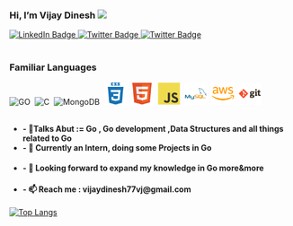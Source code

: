   <h3> Hi, I’m Vijay Dinesh  <img src="https://media.giphy.com/media/du3J3cXyzhj75IOgvA/giphy.gif" width="30"/> </h3> 
    <div id="badges"> 
        <a href="https://www.linkedin.com/in/logintovj/">
          <img src="https://img.shields.io/badge/LinkedIn-blue?style=for-the-badge&logo=linkedin&logoColor=white" alt="LinkedIn Badge"/>
  </a>
        <a href="https://www.instagram.com/vj_vi.jay_/">
          <img src="https://img.shields.io/badge/Instagram-E4405F?style=for-the-badge&logo=instagram&logoColor=white" alt="Twitter Badge"/>
  </a> 
        <a href="https://twitter.com/vjvijay77">
          <img src="https://img.shields.io/badge/Twitter-blue?style=for-the-badge&logo=twitter&logoColor=white" alt="Twitter Badge"/>
  </a> 
      </div><br>
        <h3> Familiar Languages </h3>
      <div>
        <img src="https://seekicon.com/free-icon-download/golang_1.svg"  title="CSS3" alt="GO" width="40" height="40"/>&nbsp;
        <img src="https://img.icons8.com/color/480/c-programming.png"  title="CSS3" alt="C" width="40" height="40"/>&nbsp;
        <img src="https://www.svgrepo.com/show/331488/mongodb.svg"  title="CSS3" alt="MongoDB" width="40" height="40"/>&nbsp;
        <img src="https://github.com/devicons/devicon/blob/master/icons/css3/css3-plain-wordmark.svg"  title="CSS3" alt="CSS" width="40" height="40"/>&nbsp;
        <img src="https://github.com/devicons/devicon/blob/master/icons/html5/html5-original.svg" title="HTML5" alt="HTML" width="40" height="40"/>&nbsp;
        <img src="https://github.com/devicons/devicon/blob/master/icons/javascript/javascript-original.svg" title="JavaScript" alt="JavaScript" width="40" height="40"/>&nbsp;
        <img src="https://github.com/devicons/devicon/blob/master/icons/mysql/mysql-original-wordmark.svg" title="MySQL"  alt="MySQL" width="40" height="40"/>&nbsp;
        <img src="https://github.com/devicons/devicon/blob/master/icons/amazonwebservices/amazonwebservices-plain-wordmark.svg" title="AWS" alt="AWS" width="40" height="40"/>&nbsp;
        <img src="https://github.com/devicons/devicon/blob/master/icons/git/git-original-wordmark.svg" title="Git" **alt="Git" width="40" height="40"/>
      </div><br>
<ul>
    <li>
<b>- 👀Talks Abut := Go , Go development ,Data Structures and all things related to Go</b>
    </li> 
    <li>
        <b>- 🌱 Currently an Intern, doing some Projects in Go</b>
    </li> 
    <li>
<h4>- 💞️ Looking forward to expand my knowledge in Go more&more</h4>
    </li> 
    <li>
<h4>- 📫 Reach me : vijaydinesh77vj@gmail.com</h4>
    </li>
</ul>

[![Top Langs](https://github-readme-stats.vercel.app/api/top-langs/?username=VJ-Vijay77&layout=compact&theme=vision-friendly-dark)](https://github.com/anuraghazra/github-readme-stats)

<!---
VJ-Vijay77/VJ-Vijay77 is a ✨ special ✨ repository because its `README.md` (this file) appears on your GitHub profile.
You can click the Preview link to take a look at your changes.
--->
